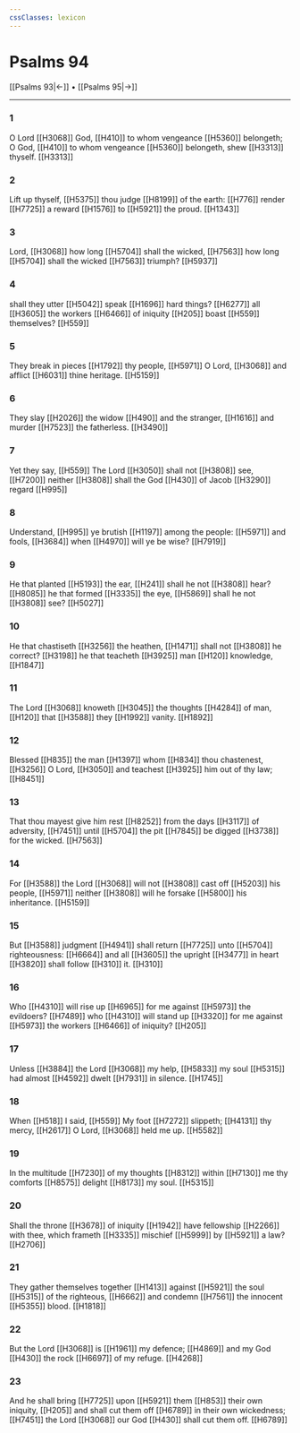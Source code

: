 ```yaml
---
cssClasses: lexicon
---
```

# Psalms 94

[[Psalms 93|←]] • [[Psalms 95|→]]

---

### 1
O Lord [[H3068]] God, [[H410]] to whom vengeance [[H5360]] belongeth; O God, [[H410]] to whom vengeance [[H5360]] belongeth, shew [[H3313]] thyself. [[H3313]]

### 2
Lift up thyself, [[H5375]] thou judge [[H8199]] of the earth: [[H776]] render [[H7725]] a reward [[H1576]] to [[H5921]] the proud. [[H1343]]

### 3
Lord, [[H3068]] how long [[H5704]] shall the wicked, [[H7563]] how long [[H5704]] shall the wicked [[H7563]] triumph? [[H5937]]

### 4
shall they utter [[H5042]] speak [[H1696]] hard things? [[H6277]] all [[H3605]] the workers [[H6466]] of iniquity [[H205]] boast [[H559]] themselves? [[H559]]

### 5
They break in pieces [[H1792]] thy people, [[H5971]] O Lord, [[H3068]] and afflict [[H6031]] thine heritage. [[H5159]]

### 6
They slay [[H2026]] the widow [[H490]] and the stranger, [[H1616]] and murder [[H7523]] the fatherless. [[H3490]]

### 7
Yet they say, [[H559]] The Lord [[H3050]] shall not [[H3808]] see, [[H7200]] neither [[H3808]] shall the God [[H430]] of Jacob [[H3290]] regard [[H995]]

### 8
Understand, [[H995]] ye brutish [[H1197]] among the people: [[H5971]] and fools, [[H3684]] when [[H4970]] will ye be wise? [[H7919]]

### 9
He that planted [[H5193]] the ear, [[H241]] shall he not [[H3808]] hear? [[H8085]] he that formed [[H3335]] the eye, [[H5869]] shall he not [[H3808]] see? [[H5027]]

### 10
He that chastiseth [[H3256]] the heathen, [[H1471]] shall not [[H3808]] he correct? [[H3198]] he that teacheth [[H3925]] man [[H120]] knowledge, [[H1847]]

### 11
The Lord [[H3068]] knoweth [[H3045]] the thoughts [[H4284]] of man, [[H120]] that [[H3588]] they [[H1992]] vanity. [[H1892]]

### 12
Blessed [[H835]] the man [[H1397]] whom [[H834]] thou chastenest, [[H3256]] O Lord, [[H3050]] and teachest [[H3925]] him out of thy law; [[H8451]]

### 13
That thou mayest give him rest [[H8252]] from the days [[H3117]] of adversity, [[H7451]] until [[H5704]] the pit [[H7845]] be digged [[H3738]] for the wicked. [[H7563]]

### 14
For [[H3588]] the Lord [[H3068]] will not [[H3808]] cast off [[H5203]] his people, [[H5971]] neither [[H3808]] will he forsake [[H5800]] his inheritance. [[H5159]]

### 15
But [[H3588]] judgment [[H4941]] shall return [[H7725]] unto [[H5704]] righteousness: [[H6664]] and all [[H3605]] the upright [[H3477]] in heart [[H3820]] shall follow [[H310]] it. [[H310]]

### 16
Who [[H4310]] will rise up [[H6965]] for me against [[H5973]] the evildoers? [[H7489]] who [[H4310]] will stand up [[H3320]] for me against [[H5973]] the workers [[H6466]] of iniquity? [[H205]]

### 17
Unless [[H3884]] the Lord [[H3068]] my help, [[H5833]] my soul [[H5315]] had almost [[H4592]] dwelt [[H7931]] in silence. [[H1745]]

### 18
When [[H518]] I said, [[H559]] My foot [[H7272]] slippeth; [[H4131]] thy mercy, [[H2617]] O Lord, [[H3068]] held me up. [[H5582]]

### 19
In the multitude [[H7230]] of my thoughts [[H8312]] within [[H7130]] me thy comforts [[H8575]] delight [[H8173]] my soul. [[H5315]]

### 20
Shall the throne [[H3678]] of iniquity [[H1942]] have fellowship [[H2266]] with thee, which frameth [[H3335]] mischief [[H5999]] by [[H5921]] a law? [[H2706]]

### 21
They gather themselves together [[H1413]] against [[H5921]] the soul [[H5315]] of the righteous, [[H6662]] and condemn [[H7561]] the innocent [[H5355]] blood. [[H1818]]

### 22
But the Lord [[H3068]] is [[H1961]] my defence; [[H4869]] and my God [[H430]] the rock [[H6697]] of my refuge. [[H4268]]

### 23
And he shall bring [[H7725]] upon [[H5921]]  them [[H853]] their own iniquity, [[H205]] and shall cut them off [[H6789]] in their own wickedness; [[H7451]] the Lord [[H3068]] our God [[H430]] shall cut them off. [[H6789]]